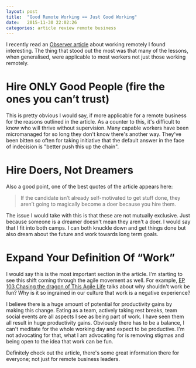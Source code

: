 ```yaml
---
layout: post
title:  "Good Remote Working == Just Good Working"
date:   2015-11-30 22:02:26
categories: article review remote business
---
```


I recently read an [Observer article][article_link] about working remotely I found interesting. The thing that stood out the most was that many of the lessons, when generalised, were applicable to most workers not just those working remotely. 

# Hire ONLY Good People (fire the ones you can’t trust) #
This is pretty obvious I would say, if more applicable for a remote business for the reasons outlined in the article. As a counter to this, it's difficult to know who will thrive without supervision. Many capable workers have been micromanaged for so long they don't know there's another way. They've been bitten so often for taking initiative that the default answer in the face of indecision is "better push this up the chain". 

# Hire Doers, Not Dreamers #
Also a good point, one of the best quotes of the article appears here:

> If the candidate isn’t already self-motivated to get stuff done, they aren’t going to magically become a doer because you hire them.
 
The issue I would take with this is that these are not mutually exclusive. Just because someone is a dreamer doesn't mean they aren't a doer. I would say that I fit into both camps. I can both knuckle down and get things done but also dream about the future and work towards long term goals. 

# Expand Your Definition Of “Work” #
I would say this is the most important section in the article. I'm starting to see this shift coming through the agile movement as well. For example, [EP 103 Chasing the dragon of This Agile Life][tal_ep103] talks about why shouldn't work be fun? Why is it so ingrained in our culture that work is a negative experience? 

I believe there is a huge amount of potential for productivity gains by making this change. Eating as a team, actively taking rest breaks, team social events are all aspects I see as being part of work. I have seen them all result in huge productivity gains. Obviously there has to be a balance, I can't meditate for the whole working day and expect to be productive. I'm not advocating for that, what I am advocating for is removing stigmas and being open to the idea that work can be fun.

Definitely check out the article, there's some great information there for everyone; not just for remote business leaders.

[article_link]: http://observer.com/2014/02/phoning-it-in-3-years-of-lessons-from-running-a-remote-business/
[tal_ep103]: http://www.thisagilelife.com/103/
